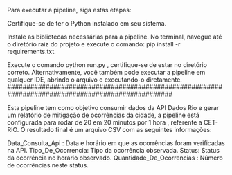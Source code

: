 Para executar a pipeline, siga estas etapas: 

Certifique-se de ter o Python instalado em seu sistema. 

Instale as bibliotecas necessárias para a pipeline. No terminal, navegue até o diretório raiz do projeto e execute o comando: pip install -r requirements.txt.

Execute o comando python run.py , certifique-se de estar no diretório correto. 
Alternativamente, você também pode executar a pipeline em qualquer IDE, abrindo o arquivo e executando-o diretamente.
###################################################################################################

Esta pipeline tem como objetivo consumir dados da API Dados Rio e gerar um relatório de mitigação de ocorrências da cidade, 
a pipeline está configurada para rodar de 20 em 20 minutos por 1 hora , referente a CET-RIO. O resultado final é um arquivo CSV com as seguintes informações:

Data_Consulta_Api : Data e horário em que as ocorrências foram verificadas na API.
Tipo_De_Ocorrencia: Tipo da ocorrência observada.
Status: Status da ocorrência no horário observado.
Quantidade_De_Ocorrencias : Número de ocorrências neste status.
